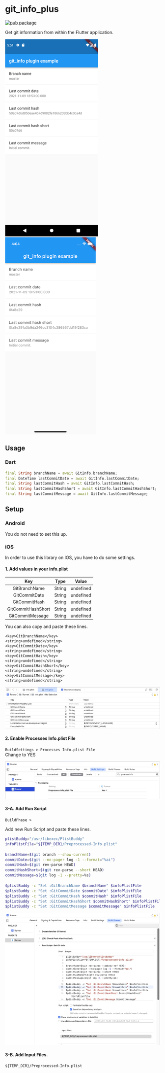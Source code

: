 # git_info_plus

[![pub package](https://img.shields.io/pub/v/git_info_plus.svg)](https://pub.dev/packages/git_info_plus)

Get git information from within the Flutter application.

![screenshot-android][screenshot-android] ![screenshot-ios][screenshot-ios]

## Usage

### Dart

```dart
final String branchName = await GitInfo.branchName;
final DateTime lastCommitDate = await GitInfo.lastCommitDate;
final String lastCommitHash = await GitInfo.lastCommitHash;
final String lastCommitHashShort = await GitInfo.lastCommitHashShort;
final String lastCommitMessage = await GitInfo.lastCommitMessage;
```

## Setup

### Android

You do not need to set this up.

### iOS

In order to use this library on IOS, you have to do some settings.

#### 1. Add values in your info.plist

|Key|Type|Value|
|:-:|:-:|:-:|
|GitBranchName|String|undefined|
|GitCommitDate|String|undefined|
|GitCommitHash|String|undefined|
|GitCommitHashShort|String|undefined|
|GitCommitMessage|String|undefined|

You can also copy and paste these lines.

```
<key>GitBranchName</key>
<string>undefined</string>
<key>GitCommitDate</key>
<string>undefined</string>
<key>GitCommitHash</key>
<string>undefined</string>
<key>GitCommitHashShort</key>
<string>undefined</string>
<key>GitCommitMessage</key>
<string>undefined</string>
```

![setup-ios-1][setup-ios-1]

#### 2. Enable Processes Info.plist File

`BuildSettings > Processes Info.plist File`  
Change to YES

![setup-ios-2][setup-ios-2]

#### 3-A. Add Run Script

`BuildPhase >`

Add new Run Script and paste these lines.

```bash
plistBuddy="/usr/libexec/PlistBuddy"
infoPlistFile="${TEMP_DIR}/Preprocessed-Info.plist"

branchName=$(git branch --show-current)
commitDate=$(git --no-pager log -1 --format="%ai")
commitHash=$(git rev-parse HEAD)
commitHashShort=$(git rev-parse --short HEAD)
commitMessage=$(git log -1 --pretty=%s)

$plistBuddy -c "Set :GitBranchName $branchName" $infoPlistFile
$plistBuddy -c "Set :GitCommitDate $commitDate" $infoPlistFile
$plistBuddy -c "Set :GitCommitHash $commitHash" $infoPlistFile
$plistBuddy -c "Set :GitCommitHashShort $commitHashShort" $infoPlistFile
$plistBuddy -c "Set :GitCommitMessage $commitMessage" $infoPlistFile
```

![setup-ios-3][setup-ios-3]

#### 3-B. Add Input Files.

`${TEMP_DIR}/Preprocessed-Info.plist`


[screenshot-android]: https://raw.githubusercontent.com/AAkira/git_info_plus/master/arts/screenshot-android.png
[screenshot-ios]: https://raw.githubusercontent.com/AAkira/git_info_plus/master/arts/screenshot-ios.png
[setup-ios-1]: https://raw.githubusercontent.com/AAkira/git_info_plus/master/arts/setup-ios-1.jpg
[setup-ios-2]: https://raw.githubusercontent.com/AAkira/git_info_plus/master/arts/setup-ios-2.jpg
[setup-ios-3]: https://raw.githubusercontent.com/AAkira/git_info_plus/master/arts/setup-ios-3.jpg
